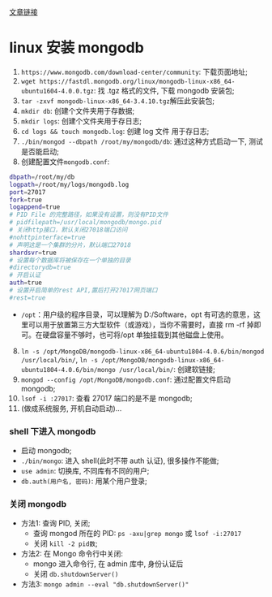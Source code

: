 [文章链接](https://blog.csdn.net/u012758088/article/details/78598894)

# linux 安装 mongodb

1. `https://www.mongodb.com/download-center/community`: 下载页面地址;
1. `wget https://fastdl.mongodb.org/linux/mongodb-linux-x86_64-ubuntu1604-4.0.0.tgz`: 找 .tgz 格式的文件, 下载 mongodb 安装包;
1. `tar -zxvf mongodb-linux-x86_64-3.4.10.tgz`解压此安装包;
1. `mkdir db`: 创建个文件夹用于存数据;
1. `mkdir logs`: 创建个文件夹用于存日志;
1. `cd logs && touch mongodb.log`: 创建 log 文件 用于存日志;
1. `./bin/mongod --dbpath /root/my/mongodb/db`: 通过这种方式启动一下, 测试是否能启动;
1. 创建配置文件`mongodb.conf`:

```sh
dbpath=/root/my/db
logpath=/root/my/logs/mongodb.log
port=27017
fork=true
logappend=true
# PID File 的完整路径，如果没有设置，则没有PID文件
# pidfilepath=/usr/local/mongodb/mongo.pid
# 关闭http接口，默认关闭27018端口访问
#nohttpinterface=true
# 声明这是一个集群的分片，默认端口27018
shardsvr=true
# 设置每个数据库将被保存在一个单独的目录
#directorydb=true
# 开启认证
auth=true
# 设置开启简单的rest API,置后打开27017网页端口
#rest=true
```

-   `/opt`：用户级的程序目录，可以理解为 D:/Software，opt 有可选的意思，这里可以用于放置第三方大型软件（或游戏），当你不需要时，直接 rm -rf 掉即可。在硬盘容量不够时，也可将/opt 单独挂载到其他磁盘上使用。

8. `ln -s /opt/MongoDB/mongodb-linux-x86_64-ubuntu1804-4.0.6/bin/mongod /usr/local/bin/`, `ln -s /opt/MongoDB/mongodb-linux-x86_64-ubuntu1804-4.0.6/bin/mongo /usr/local/bin/`: 创建软链接;
9. `mongod --config /opt/MongoDB/mongodb.conf`: 通过配置文件启动 mongodb;
10. `lsof -i :27017`: 查看 27017 端口的是不是 mongodb;
11. (做成系统服务, 开机自动启动)...

### shell 下进入 mongodb

-   启动 mongodb;
-   `./bin/mongo`: 进入 shell(此时不带 auth 认证), 很多操作不能做;
-   `use admin`: 切换库, 不同库有不同的用户;
-   `db.auth(用户名, 密码)`: 用某个用户登录;

### 关闭 mongodb
* 方法1: 查询 PID, 关闭;
  * 查询 mongod 所在的 PID: `ps -axu|grep mongo` 或 `lsof -i:27017`
  * 关闭 `kill -2 pid数`;
* 方法2: 在 Mongo 命令行中关闭:
  * mongo 进入命令行, 在 admin 库中, 身份认证后
  * 关闭 `db.shutdownServer()`
* 方法3: `mongo admin --eval "db.shutdownServer()"`
